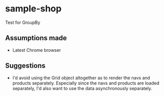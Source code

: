 # sample-shop

Test for GroupBy

## Assumptions made

* Latest Chrome browser

## Suggestions

* I'd avoid using the Grid object altogether as to render the navs and products separately. Especially since the navs and products are loaded separately, I'd also want to use the data asynchronously separately.